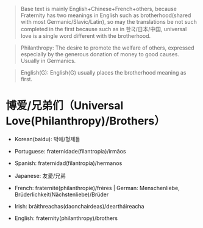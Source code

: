 > Base text is mainly English+Chinese+French+others, because Fraternity has two meanings in English such as brotherhood(shared with most Germanic/Slavic/Latin), so may the translations be not such completed in the first because such as in 한국/日本/中国, universal love is a single word different with the brotherhood.

> Philanthropy: The desire to promote the welfare of others, expressed especially by the generous donation of money to good causes. Usually in Germanics.

> English(G): English(G) usually places the brotherhood meaning as first.

# 博爱/兄弟们（Universal Love(Philanthropy)/Brothers）

- Korean(baidu): 박애/형제들

- Portuguese: fraternidade(filantropia)/irmãos

- Spanish: fraternidad(filantropía)/hermanos

- Japanese: 友愛/兄弟

- French: fraternité(philanthropie)/frères | German: Menschenliebe, Brüderlichkeit(Nächstenliebe)/Brüder

- Irish: bráithreachas(daonchairdeas)/deartháireacha

- English: fraternity(philanthropy)/brothers